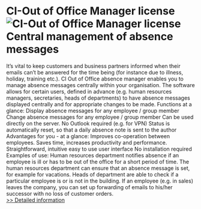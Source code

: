 # CI-Out of Office Manager license<br />![CI-Out of Office Manager license](https://mycommerce.akamaized.net/api/pimages/P300295722/BIG/300295722.PNG)<br />Central management of absence messages
It’s vital to keep customers and business partners informed when their emails can’t be answered for the time being (for instance due to illness, holiday, training etc.).
CI Out of Office absence manager enables you to manage absence messages centrally within your organisation. The software allows for certain users, defined in advance (e.g. human resources managers, secretaries, heads of departments) to have absence messages displayed centrally and for appropriate changes to be made.
Functions at a glance:
Display absence messages for any employee / group member
Change absence messages for any employee / group member
Can be used directly on the server. No Outlook required (e.g. for VPN)
Status is automatically reset, so that a daily absence note is sent to the author
Advantages for you - at a glance:
Improves co-operation between employees.
Saves time, increases productivity and performance.
Straightforward, intuitive easy to use user interface
No installation required
Examples of use:
Human resources department notifies absence if an employee is ill or has to be out of the office for a short period of time.
The human resources department can ensure that an absence message is set, for example for vacations.
Heads of department are able to check if a particular employee is or is not in the building.
If an employee (e.g. in sales) leaves the company, you can set up forwarding of emails to his/her successor with no loss of customer orders.<br />[>> Detailed information](https://secure.shareit.com/shareit/product.html?productid=300295722&affiliateid=200057808)